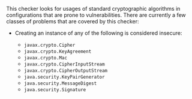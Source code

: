 This checker looks for usages of standard cryptographic algorithms in
configurations that are prone to vulnerabilities. There are currently a few
classes of problems that are covered by this checker:

*   Creating an instance of any of the following is considered insecure:

    *   `javax.crypto.Cipher`
    *   `javax.crypto.KeyAgreement`
    *   `javax.crypto.Mac`
    *   `javax.crypto.CipherInputStream`
    *   `javax.crypto.CipherOutputStream`
    *   `java.security.KeyPairGenerator`
    *   `java.security.MessageDigest`
    *   `java.security.Signature`

